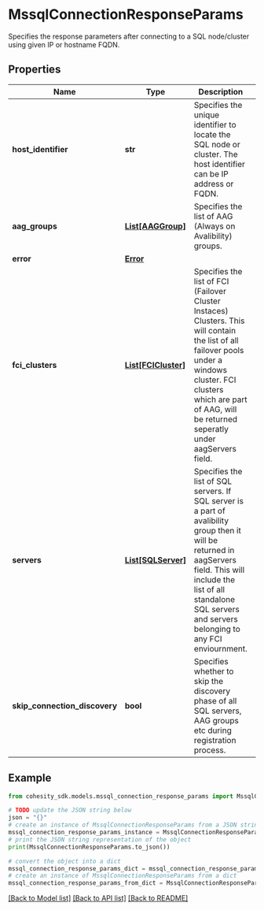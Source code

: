 # MssqlConnectionResponseParams

Specifies the response parameters after connecting to a SQL node/cluster using given IP or hostname FQDN.

## Properties

Name | Type | Description | Notes
------------ | ------------- | ------------- | -------------
**host_identifier** | **str** | Specifies the unique identifier to locate the SQL node or cluster. The host identifier can be IP address or FQDN. | 
**aag_groups** | [**List[AAGGroup]**](AAGGroup.md) | Specifies the list of AAG (Always on Avalibility) groups. | [optional] 
**error** | [**Error**](Error.md) |  | [optional] 
**fci_clusters** | [**List[FCICluster]**](FCICluster.md) | Specifies the list of FCI (Failover Cluster Instaces) Clusters. This will contain the list of all failover pools under a windows cluster. FCI clusters which are part of AAG, will be returned seperatly under aagServers field. | [optional] 
**servers** | [**List[SQLServer]**](SQLServer.md) | Specifies the list of SQL servers. If SQL server is a part of avalibility group then it will be returned in aagServers field. This will include the list of all standalone SQL servers and servers belonging to any FCI enviournment. | [optional] 
**skip_connection_discovery** | **bool** | Specifies whether to skip the discovery phase of all SQL servers, AAG groups etc during registration process. | [optional] 

## Example

```python
from cohesity_sdk.models.mssql_connection_response_params import MssqlConnectionResponseParams

# TODO update the JSON string below
json = "{}"
# create an instance of MssqlConnectionResponseParams from a JSON string
mssql_connection_response_params_instance = MssqlConnectionResponseParams.from_json(json)
# print the JSON string representation of the object
print(MssqlConnectionResponseParams.to_json())

# convert the object into a dict
mssql_connection_response_params_dict = mssql_connection_response_params_instance.to_dict()
# create an instance of MssqlConnectionResponseParams from a dict
mssql_connection_response_params_from_dict = MssqlConnectionResponseParams.from_dict(mssql_connection_response_params_dict)
```
[[Back to Model list]](../README.md#documentation-for-models) [[Back to API list]](../README.md#documentation-for-api-endpoints) [[Back to README]](../README.md)


